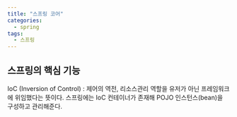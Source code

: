 ```yaml
---
title: "스프링 코어"
categories:
  - spring
tags:
  - 스프링
---
```


## 스프링의 핵심 기능

IoC (Inversion of Control)
:   제어의 역전, 리소스관리 역할을 유저가 아닌 프레임워크에 위임했다는 뜻이다. 
스프링에는 IoC 컨테이너가 존재해 POJO 인스턴스(bean)을 구성하고 관리해준다.

